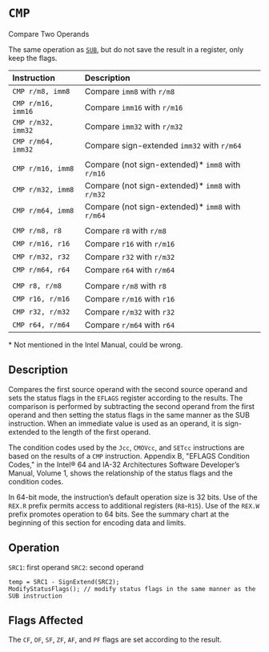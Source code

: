 # `CMP`
Compare Two Operands

The same operation as [`SUB`](../binary-arithmetic-instructions/sub.md), but do not save the result in a register, only keep the flags.

| Instruction        | Description                                      |
| :----------------- | :----------------------------------------------- |
| `CMP r/m8, imm8`   | Compare `imm8` with `r/m8`                       |
| `CMP r/m16, imm16` | Compare `imm16` with `r/m16`                     |
| `CMP r/m32, imm32` | Compare `imm32` with `r/m32`                     |
| `CMP r/m64, imm32` | Compare sign-extended `imm32` with `r/m64`       |
|                    |                                                  |
| `CMP r/m16, imm8`  | Compare (not sign-extended)* `imm8` with `r/m16` |
| `CMP r/m32, imm8`  | Compare (not sign-extended)* `imm8` with `r/m32` |
| `CMP r/m64, imm8`  | Compare (not sign-extended)* `imm8` with `r/m64` |
|                    |                                                  |
| `CMP r/m8, r8`     | Compare `r8` with `r/m8`                         |
| `CMP r/m16, r16`   | Compare `r16` with `r/m16`                       |
| `CMP r/m32, r32`   | Compare `r32` with `r/m32`                       |
| `CMP r/m64, r64`   | Compare `r64` with `r/m64`                       |
|                    |                                                  |
| `CMP r8, r/m8`     | Compare `r/m8` with `r8`                         |
| `CMP r16, r/m16`   | Compare `r/m16` with `r16`                       |
| `CMP r32, r/m32`   | Compare `r/m32` with `r32`                       |
| `CMP r64, r/m64`   | Compare `r/m64` with `r64`                       |

\* Not mentioned in the Intel Manual, could be wrong.

## Description
Compares the first source operand with the second source operand and sets the status flags in the `EFLAGS` register according to the results. The comparison is performed by subtracting the second operand from the first operand and then setting the status flags in the same manner as the SUB instruction. When an immediate value is used as an operand, it is sign-extended to the length of the first operand.

The condition codes used by the `Jcc`, `CMOVcc`, and `SETcc` instructions are based on the results of a `CMP` instruction. Appendix B, "EFLAGS Condition Codes," in the Intel® 64 and IA-32 Architectures Software Developer’s Manual, Volume 1, shows the relationship of the status flags and the condition codes.

In 64-bit mode, the instruction’s default operation size is 32 bits. Use of the `REX.R` prefix permits access to additional registers (`R8`-`R15`). Use of the `REX.W` prefix promotes operation to 64 bits. See the summary chart at the beginning of this section for encoding data and limits.

## Operation
`SRC1`: first operand
`SRC2`: second operand
```rust,ignore
temp = SRC1 - SignExtend(SRC2);
ModifyStatusFlags(); // modify status flags in the same manner as the SUB instruction
```

## Flags Affected
The `CF`, `OF`, `SF`, `ZF`, `AF`, and `PF` flags are set according to the result.
